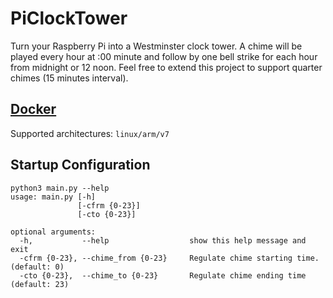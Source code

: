 # PiClockTower
Turn your Raspberry Pi into a Westminster clock tower. A chime will be played every hour at :00 minute and follow by one bell strike for each hour from midnight or 12 noon. Feel free to extend this project to support quarter chimes (15 minutes interval).

## [Docker](https://hub.docker.com/r/donkeystudio/piclocktower)
Supported architectures: `linux/arm/v7`

## Startup Configuration
```
python3 main.py --help
usage: main.py [-h]
               [-cfrm {0-23}]
               [-cto {0-23}]

optional arguments:
  -h,           --help                  show this help message and exit
  -cfrm {0-23}, --chime_from {0-23}     Regulate chime starting time. (default: 0)
  -cto {0-23},  --chime_to {0-23}       Regulate chime ending time (default: 23)
```